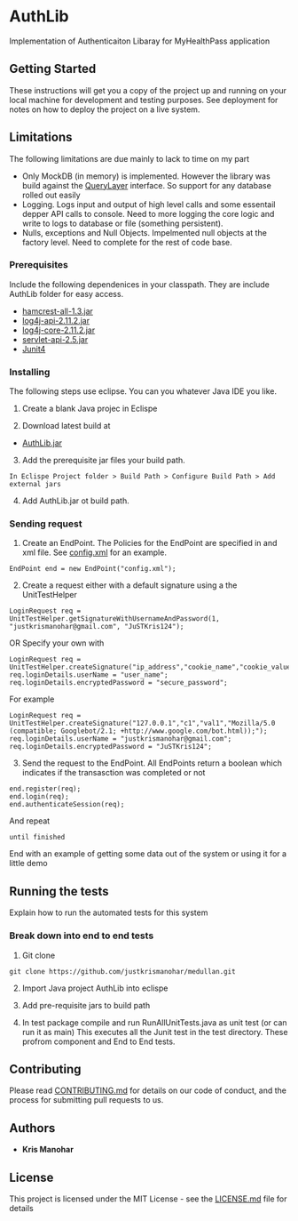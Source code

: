 # AuthLib

Implementation of Authenticaiton Libaray for MyHealthPass application
## Getting Started

These instructions will get you a copy of the project up and running on your local machine for development and testing purposes. See deployment for notes on how to deploy the project on a live system.

## Limitations
The following limitations are due mainly to lack to time on my part
* Only MockDB (in memory) is implemented. However the library was build against the [QueryLayer](https://github.com/justkrismanohar/medullan/blob/master/AuthLib/src/core/queries/QueryLayer.java) interface. So support for any database rolled out easily
* Logging. Logs input and output of high level calls and some essentail depper API calls to console. Need to more logging the core logic and write to logs to database or file (something persistent).
* Nulls, exceptions and Null Objects. Impelmented null objects at the factory level. Need to complete for the rest of code base.

### Prerequisites

Include the following dependenices in your classpath. They are include AuthLib folder for easy access.

* [hamcrest-all-1.3.jar](https://github.com/justkrismanohar/medullan/raw/master/AuthLib/hamcrest-all-1.3.jar) 
* [log4j-api-2.11.2.jar](https://github.com/justkrismanohar/medullan/raw/master/AuthLib/log4j-api-2.11.2.jar) 
* [log4j-core-2.11.2.jar](https://github.com/justkrismanohar/medullan/raw/master/AuthLib/log4j-core-2.11.2.jar) 
* [servlet-api-2.5.jar](https://github.com/justkrismanohar/medullan/raw/master/AuthLib/servlet-api-2.5.jar)
* [Junit4](https://github.com/junit-team/junit4/wiki/Download-and-Install)

### Installing

The following steps use eclipse. You can you whatever Java IDE you like.

1. Create a blank Java projec in Eclispe

2. Download latest build at
* [AuthLib.jar](https://github.com/justkrismanohar/medullan/blob/master/AuthLib/exported-jar/AuthLib.jar) 

3. Add the prerequisite jar files your build path. 
```
In Eclispe Project folder > Build Path > Configure Build Path > Add external jars
```
4. Add AuthLib.jar ot build path.

### Sending request

1. Create an EndPoint. The Policies for the EndPoint are specified in and xml file.
See [config.xml](https://github.com/justkrismanohar/medullan/blob/master/AuthLib/config.xml) for an example.
```
EndPoint end = new EndPoint("config.xml");
```
2. Create a request either with a default signature using a the UnitTestHelper
```
LoginRequest req = UnitTestHelper.getSignatureWithUsernameAndPassword(1, "justkrismanohar@gmail.com", "JuSTKris124");
```
OR Specify your own with 

```
LoginRequest req = UnitTestHelper.createSignature("ip_address","cookie_name","cookie_value","user_agent");
req.loginDetails.userName = "user_name";
req.loginDetails.encryptedPassword = "secure_password";
```
For example
```
LoginRequest req = UnitTestHelper.createSignature("127.0.0.1","c1","val1","Mozilla/5.0 (compatible; Googlebot/2.1; +http://www.google.com/bot.html));");
req.loginDetails.userName = "justkrismanohar@gmail.com";
req.loginDetails.encryptedPassword = "JuSTKris124";
```
3. Send the request to the EndPoint. All EndPoints return a boolean which indicates if the transasction was completed or not
```
end.register(req);
end.login(req);
end.authenticateSession(req);
```

And repeat

```
until finished
```

End with an example of getting some data out of the system or using it for a little demo

## Running the tests

Explain how to run the automated tests for this system

### Break down into end to end tests

1. Git clone
 
```
git clone https://github.com/justkrismanohar/medullan.git
```
2. Import Java project AuthLib into eclispe

3. Add pre-requisite jars to build path

4. In test package compile and run RunAllUnitTests.java as unit test (or can run it as main)
This executes all the Junit test in the test directory. These profrom component and End to End tests.

## Contributing

Please read [CONTRIBUTING.md](https://gist.github.com/PurpleBooth/b24679402957c63ec426) for details on our code of conduct, and the process for submitting pull requests to us.

## Authors

* **Kris Manohar** 

## License

This project is licensed under the MIT License - see the [LICENSE.md](LICENSE.md) file for details

